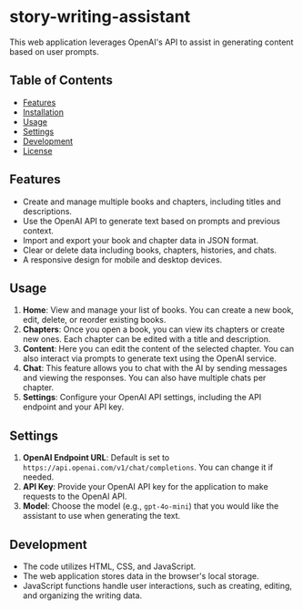 # story-writing-assistant
This web application leverages OpenAI's API to assist in generating content based on user prompts.

## Table of Contents
- [Features](#features)
- [Installation](#installation)
- [Usage](#usage)
- [Settings](#settings)
- [Development](#development)
- [License](#license)

## Features
- Create and manage multiple books and chapters, including titles and descriptions.
- Use the OpenAI API to generate text based on prompts and previous context.
- Import and export your book and chapter data in JSON format.
- Clear or delete data including books, chapters, histories, and chats.
- A responsive design for mobile and desktop devices.

## Usage
1. **Home**: View and manage your list of books. You can create a new book, edit, delete, or reorder existing books.
2. **Chapters**: Once you open a book, you can view its chapters or create new ones. Each chapter can be edited with a title and description.
3. **Content**: Here you can edit the content of the selected chapter. You can also interact via prompts to generate text using the OpenAI service.
4. **Chat**: This feature allows you to chat with the AI by sending messages and viewing the responses. You can also have multiple chats per chapter.
5. **Settings**: Configure your OpenAI API settings, including the API endpoint and your API key.

## Settings
1. **OpenAI Endpoint URL**: Default is set to `https://api.openai.com/v1/chat/completions`. You can change it if needed.
2. **API Key**: Provide your OpenAI API key for the application to make requests to the OpenAI API.
3. **Model**: Choose the model (e.g., `gpt-4o-mini`) that you would like the assistant to use when generating the text.

## Development
- The code utilizes HTML, CSS, and JavaScript.
- The web application stores data in the browser's local storage.
- JavaScript functions handle user interactions, such as creating, editing, and organizing the writing data.